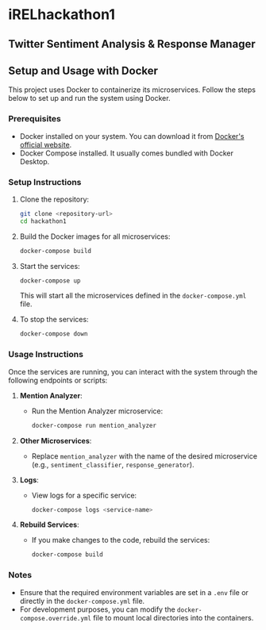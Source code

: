 # iRELhackathon1
## Twitter Sentiment Analysis & Response Manager

## Setup and Usage with Docker

This project uses Docker to containerize its microservices. Follow the steps below to set up and run the system using Docker.

### Prerequisites

- Docker installed on your system. You can download it from [Docker's official website](https://www.docker.com/).
- Docker Compose installed. It usually comes bundled with Docker Desktop.

### Setup Instructions

1. Clone the repository:
   ```bash
   git clone <repository-url>
   cd hackathon1
   ```

2. Build the Docker images for all microservices:
   ```bash
   docker-compose build
   ```

3. Start the services:
   ```bash
   docker-compose up
   ```

   This will start all the microservices defined in the `docker-compose.yml` file.

4. To stop the services:
   ```bash
   docker-compose down
   ```

### Usage Instructions

Once the services are running, you can interact with the system through the following endpoints or scripts:

1. **Mention Analyzer**:
   - Run the Mention Analyzer microservice:
     ```bash
     docker-compose run mention_analyzer
     ```

2. **Other Microservices**:
   - Replace `mention_analyzer` with the name of the desired microservice (e.g., `sentiment_classifier`, `response_generator`).

3. **Logs**:
   - View logs for a specific service:
     ```bash
     docker-compose logs <service-name>
     ```

4. **Rebuild Services**:
   - If you make changes to the code, rebuild the services:
     ```bash
     docker-compose build
     ```

### Notes

- Ensure that the required environment variables are set in a `.env` file or directly in the `docker-compose.yml` file.
- For development purposes, you can modify the `docker-compose.override.yml` file to mount local directories into the containers.
